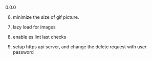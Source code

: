 0.0.0

6. minimize the size of gif picture.

8. lazy load for images

9. enable es lint last checks

10. setup https api server, and change the delete request with user password

